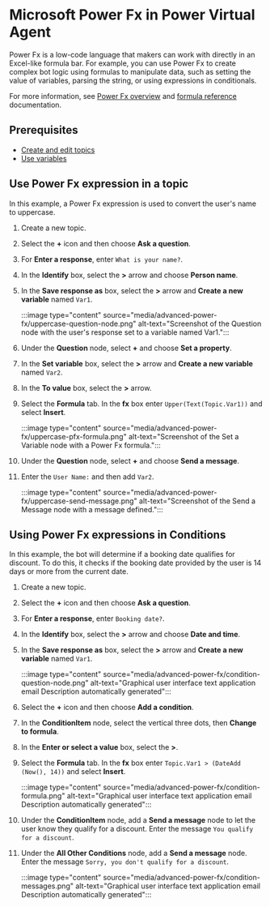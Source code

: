 ﻿---
# FIXME: fill out metadata
title: ""
description: ""
keywords: "PVA"
ms.date: 04/13/2022

ms.topic: article
author: v-alarioza
ms.author: v-alarioza
ms.reviewer: kamrani
manager: iawilt
ms.collection: virtual-agent
ms.custom: ceX, advanced-authoring
---

# Microsoft Power Fx in Power Virtual Agent

Power Fx is a low-code language that makers can work with directly in an Excel-like formula bar. For example, you can use Power Fx to create complex bot logic using formulas to manipulate data, such as setting the value of variables, parsing the string, or using expressions in conditionals.

For more information, see [Power Fx overview](/power-platform/power-fx/overview) and [formula reference](https://aka.ms/pfx-reference) documentation.

## Prerequisites

- [Create and edit topics](authoring-create-edit-topics.md)
- [Use variables](authoring-variables.md)

## Use Power Fx expression in a topic

In this example, a Power Fx expression is used to convert the user's name to uppercase.

1. Create a new topic.

1. Select the **+** icon and then choose **Ask a question**.

1. For **Enter a response**, enter `What is your name?`.

    <!-- FIXME:  do users need to select the icon, or can the select the whole box? -->
1. In the **Identify** box, select the **>** arrow and choose **Person name**.

    <!-- FIXME: can users choose a var name at this point? -->
1. In the **Save response as** box, select the **>** arrow and **Create a new variable** named `Var1`.

    :::image type="content" source="media/advanced-power-fx/uppercase-question-node.png" alt-text="Screenshot of the Question node with the user's response set to a variable named Var1.":::

1. Under the **Question** node, select **+** and choose **Set a property**.

1. In the **Set variable** box, select the **>** arrow and **Create a new variable** named `Var2`.

1. In the **To value** box, select the **>** arrow.

1. Select the **Formula** tab. In the **fx** box enter `Upper(Text(Topic.Var1))` and select **Insert**.

    :::image type="content" source="media/advanced-power-fx/uppercase-pfx-formula.png" alt-text="Screenshot of the Set a Variable node with a Power Fx formula.":::

1. Under the **Question** node, select **+** and choose **Send a message**.

1. Enter the `User Name:` and then add `Var2`.

    <!-- FIXME: this screenshot doesn't seem to have the correct UI -->
    :::image type="content" source="media/advanced-power-fx/uppercase-send-message.png" alt-text="Screenshot of the Send a Message node with a message defined.":::

## Using Power Fx expressions in Conditions

In this example, the bot will determine if a booking date qualifies for discount. To do this, it checks if the booking date provided by the user is 14 days or more from the current date.

1. Create a new topic.

1. Select the **+** icon and then choose **Ask a question**.

1. For **Enter a response**, enter `Booking date?`.

1. In the **Identify** box, select the **>** arrow and choose **Date and time**.

1. In the **Save response as** box, select the **>** arrow and **Create a new variable** named `Var1`.

    :::image type="content" source="media/advanced-power-fx/condition-question-node.png" alt-text="Graphical user interface  text  application  email Description automatically generated":::

1. Select the **+** icon and then choose **Add a condition**.

1. In the **ConditionItem** node, select the vertical three dots, then **Change to formula**.

1. In the **Enter or select a value** box, select the **>**.

1. Select the **Formula** tab. In the **fx** box enter `Topic.Var1 > (DateAdd (Now(), 14))` and select **Insert**.

    :::image type="content" source="media/advanced-power-fx/condition-formula.png" alt-text="Graphical user interface  text  application  email Description automatically generated":::

1. Under the **ConditionItem** node, add a **Send a message** node to let the user know they qualify for a discount. Enter the message `You qualify for a discount`.

1. Under the **All Other Conditions** node, add a **Send a message** node. Enter the message `Sorry, you don't qualify for a discount`.

    :::image type="content" source="media/advanced-power-fx/condition-messages.png" alt-text="Graphical user interface  text  application  email Description     automatically generated":::
